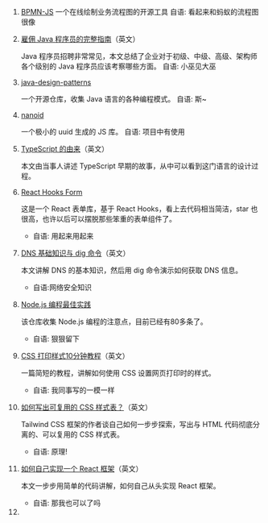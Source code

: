 1. [BPMN-JS](https://bpmn.io/toolkit/bpmn-js/)
   一个在线绘制业务流程图的开源工具
   自语: 看起来和蚂蚁的流程图很像

2. [雇佣 Java 程序员的完整指南](https://www.hackerearth.com/recruit/resources/e-books/hire-java-developer/)（英文）

   Java 程序员招聘非常常见，本文总结了企业对于初级、中级、高级、架构师各个级别的 Java 程序员应该考察哪些方面。
   自语: 小巫见大巫

3. [java-design-patterns](https://java-design-patterns.com/patterns/)

   一个开源仓库，收集 Java 语言的各种编程模式。
   自语: 斯~

4. [nanoid](https://github.com/ai/nanoid/)

   一个极小的 uuid 生成的 JS 库。
   自语: 项目中有使用

5. [TypeScript 的由来](https://blog.johnnyreilly.com/2019/10/definitely-typed-movie.html)（英文）

   本文由当事人讲述 TypeScript 早期的故事，从中可以看到这门语言的设计过程。

6. [React Hooks Form](https://github.com/react-hook-form/react-hook-form)

   这是一个 React 表单库，基于 React Hooks，看上去代码相当简洁，star 也很高，也许以后可以摆脱那些笨重的表单组件了。

   *  自语: 用起来用起来

7. [DNS 基础知识与 dig 命令](https://www.redhat.com/sysadmin/dns-domain-name-servers)（英文）

   本文讲解 DNS 的基本知识，然后用 dig 命令演示如何获取 DNS 信息。

   * 自语:网络安全知识

8. [Node.js 编程最佳实践](https://github.com/goldbergyoni/nodebestpractices)

   该仓库收集 Node.js 编程的注意点，目前已经有80多条了。

   * 自语: 狠狠留下

9. [CSS 打印样式10分钟教程](https://www.paperplane.app/blog/print-css-basics/)（英文）

   一篇简短的教程，讲解如何使用 CSS 设置网页打印时的样式。

   * 自语: 我同事写的一模一样

10. [如何写出可复用的 CSS 样式表？](https://adamwathan.me/css-utility-classes-and-separation-of-concerns/)（英文）

    Tailwind CSS 框架的作者谈自己如何一步步探索，写出与 HTML 代码彻底分离的、可以复用的 CSS 样式表。

    * 自语: 原理!

11. [如何自己实现一个 React 框架](https://pomb.us/build-your-own-react/)（英文）

    本文一步步用简单的代码讲解，如何自己从头实现 React 框架。

    * 自语: 那我也可以了吗

12. 